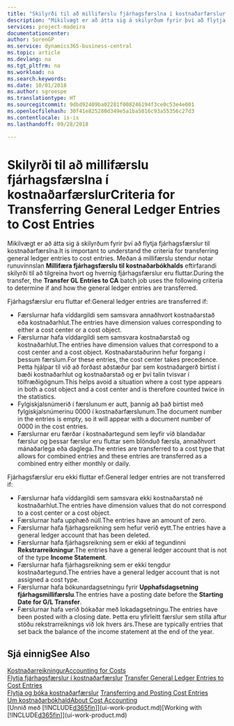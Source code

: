 ```yaml
---
title: "Skilyrði til að millifærslu fjárhagsfærslna í kostnaðarfærslur | Microsoft Docs"
description: "Mikilvægt er að átta sig á skilyrðum fyrir því að flytja fjárhagsfærslur til kostnaðarfærslna. Meðan á millifærslu stendur notar runuvinnslan **Millifæra fjárhagsfærslu til kostnaðarbókhalds** eftirfarandi skilyrði til að tilgreina hvort og hvernig fjárhagsfærslur eru fluttar."
services: project-madeira
documentationcenter: 
author: SorenGP
ms.service: dynamics365-business-central
ms.topic: article
ms.devlang: na
ms.tgt_pltfrm: na
ms.workload: na
ms.search.keywords: 
ms.date: 10/01/2018
ms.author: sgroespe
ms.translationtype: HT
ms.sourcegitcommit: 9dbd92409ba02281f008246194f3ce0c53e4e001
ms.openlocfilehash: 30f41e825280d349e5a1ba5016c93a55356c27d3
ms.contentlocale: is-is
ms.lasthandoff: 09/28/2018

---
```

# <a name="criteria-for-transferring-general-ledger-entries-to-cost-entries"></a><span data-ttu-id="20ae2-104">Skilyrði til að millifærslu fjárhagsfærslna í kostnaðarfærslur</span><span class="sxs-lookup"><span data-stu-id="20ae2-104">Criteria for Transferring General Ledger Entries to Cost Entries</span></span>
<span data-ttu-id="20ae2-105">Mikilvægt er að átta sig á skilyrðum fyrir því að flytja fjárhagsfærslur til kostnaðarfærslna.</span><span class="sxs-lookup"><span data-stu-id="20ae2-105">It is important to understand the criteria for transferring general ledger entries to cost entries.</span></span> <span data-ttu-id="20ae2-106">Meðan á millifærslu stendur notar runuvinnslan **Millifæra fjárhagsfærslu til kostnaðarbókhalds** eftirfarandi skilyrði til að tilgreina hvort og hvernig fjárhagsfærslur eru fluttar.</span><span class="sxs-lookup"><span data-stu-id="20ae2-106">During the transfer, the **Transfer GL Entries to CA** batch job uses the following criteria to determine if and how the general ledger entries are transferred.</span></span>  

<span data-ttu-id="20ae2-107">Fjárhagsfærslur eru fluttar ef:</span><span class="sxs-lookup"><span data-stu-id="20ae2-107">General ledger entries are transferred if:</span></span>  

-   <span data-ttu-id="20ae2-108">Færslurnar hafa víddargildi sem samsvara annaðhvort kostnaðarstað eða kostnaðarhlut.</span><span class="sxs-lookup"><span data-stu-id="20ae2-108">The entries have dimension values corresponding to either a cost center or a cost object.</span></span>  
-   <span data-ttu-id="20ae2-109">Færslurnar hafa víddargildi sem samsvara kostnaðarstað og kostnaðarhlut.</span><span class="sxs-lookup"><span data-stu-id="20ae2-109">The entries have dimension values that correspond to a cost center and a cost object.</span></span> <span data-ttu-id="20ae2-110">Kostnaðarstaðurinn hefur forgang í þessum færslum.</span><span class="sxs-lookup"><span data-stu-id="20ae2-110">For these entries, the cost center takes precedence.</span></span> <span data-ttu-id="20ae2-111">Þetta hjálpar til við að forðast aðstæður þar sem kostnaðargerð birtist í bæði kostnaðarhlut og kostnaðarstað og er því talin tvisvar í tölfræðigögnum.</span><span class="sxs-lookup"><span data-stu-id="20ae2-111">This helps avoid a situation where a cost type appears in both a cost object and a cost center and is therefore counted twice in the statistics.</span></span>  
-   <span data-ttu-id="20ae2-112">Fylgiskjalsnúmerið í færslunum er autt, þannig að það birtist með fylgiskjalsnúmerinu 0000 í kostnaðarfærslunum.</span><span class="sxs-lookup"><span data-stu-id="20ae2-112">The document number in the entries is empty, so it will appear with a document number of 0000 in the cost entries.</span></span>  
-   <span data-ttu-id="20ae2-113">Færslurnar eru færðar í kostnaðartegund sem leyfir við blandaðar færslur og þessar færslur eru fluttar sem blönduð færsla, annaðhvort mánaðarlega eða daglega.</span><span class="sxs-lookup"><span data-stu-id="20ae2-113">The entries are transferred to a cost type that allows for combined entries and these entries are transferred as a combined entry either monthly or daily.</span></span>  

<span data-ttu-id="20ae2-114">Fjárhagsfærslur eru ekki fluttar ef:</span><span class="sxs-lookup"><span data-stu-id="20ae2-114">General ledger entries are not transferred if:</span></span>  

-   <span data-ttu-id="20ae2-115">Færslurnar hafa víddargildi sem samsvara ekki kostnaðarstað né kostnaðarhlut.</span><span class="sxs-lookup"><span data-stu-id="20ae2-115">The entries have dimension values that do not correspond to a cost center or a cost object.</span></span>  
-   <span data-ttu-id="20ae2-116">Færslurnar hafa upphæð núll.</span><span class="sxs-lookup"><span data-stu-id="20ae2-116">The entries have an amount of zero.</span></span>  
-   <span data-ttu-id="20ae2-117">Færslurnar hafa fjárhagsreikning sem hefur verið eytt.</span><span class="sxs-lookup"><span data-stu-id="20ae2-117">The entries have a general ledger account that has been deleted.</span></span>  
-   <span data-ttu-id="20ae2-118">Færslurnar hafa fjárhagsreikning sem er ekki af tegundinni **Rekstrarreikningur**.</span><span class="sxs-lookup"><span data-stu-id="20ae2-118">The entries have a general ledger account that is not of the type **Income Statement**.</span></span>  
-   <span data-ttu-id="20ae2-119">Færslurnar hafa fjárhagsreikning sem er ekki tengdur kostnaðartegund.</span><span class="sxs-lookup"><span data-stu-id="20ae2-119">The entries have a general ledger account that is not assigned a cost type.</span></span>  
-   <span data-ttu-id="20ae2-120">Færslurnar hafa bókunardagsetningu fyrir **Upphafsdagsetning fjárhagsmillifærslu**.</span><span class="sxs-lookup"><span data-stu-id="20ae2-120">The entries have a posting date before the **Starting Date for G/L Transfer**.</span></span>  
-   <span data-ttu-id="20ae2-121">Færslurnar hafa verið bókaðar með lokadagsetningu.</span><span class="sxs-lookup"><span data-stu-id="20ae2-121">The entries have been posted with a closing date.</span></span> <span data-ttu-id="20ae2-122">Þetta eru yfirleitt færslur sem stilla aftur stöðu rekstrarreiknings við lok hvers árs.</span><span class="sxs-lookup"><span data-stu-id="20ae2-122">These are typically entries that set back the balance of the income statement at the end of the year.</span></span>  

## <a name="see-also"></a><span data-ttu-id="20ae2-123">Sjá einnig</span><span class="sxs-lookup"><span data-stu-id="20ae2-123">See Also</span></span>  
[<span data-ttu-id="20ae2-124">Kostnaðarreikningur</span><span class="sxs-lookup"><span data-stu-id="20ae2-124">Accounting for Costs</span></span>](finance-manage-cost-accounting.md)  
 <span data-ttu-id="20ae2-125">[Flytja fjárhagsfærslur í kostnaðarfærslur](finance-how-to-transfer-general-ledger-entries-to-cost-entries.md) </span><span class="sxs-lookup"><span data-stu-id="20ae2-125">[Transfer General Ledger Entries to Cost Entries](finance-how-to-transfer-general-ledger-entries-to-cost-entries.md) </span></span>  
 <span data-ttu-id="20ae2-126">[Flytja og bóka kostnaðarfærslur](finance-transfer-and-post-cost-entries.md) </span><span class="sxs-lookup"><span data-stu-id="20ae2-126">[Transferring and Posting Cost Entries](finance-transfer-and-post-cost-entries.md) </span></span>  
 [<span data-ttu-id="20ae2-127">Um kostnaðarbókhald</span><span class="sxs-lookup"><span data-stu-id="20ae2-127">About Cost Accounting</span></span>](finance-about-cost-accounting.md)  
 <span data-ttu-id="20ae2-128">[Unnið með [!INCLUDE[d365fin](includes/d365fin_md.md)]](ui-work-product.md)</span><span class="sxs-lookup"><span data-stu-id="20ae2-128">[Working with [!INCLUDE[d365fin](includes/d365fin_md.md)]](ui-work-product.md)</span></span>

